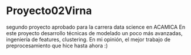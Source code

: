 # Proyecto02Virna
segundo proyecto aprobado para la carrera data science en ACAMICA
En este proyecto desarrollo técnicas de modelado un poco más avanzadas, ingeniería de features, clustering.
En mi opinión, el mejor trabajo de preprocesamiento que hice hasta ahora :)
